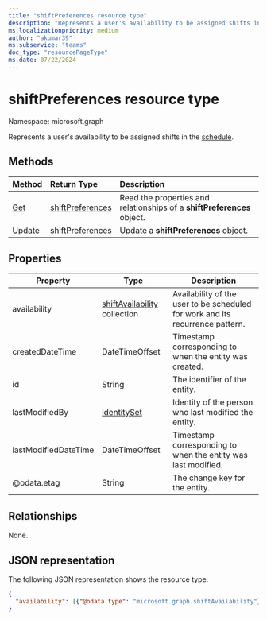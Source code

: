 ```yaml
---
title: "shiftPreferences resource type"
description: "Represents a user's availability to be assigned shifts in the schedule."
ms.localizationpriority: medium
author: "akumar39"
ms.subservice: "teams"
doc_type: "resourcePageType"
ms.date: 07/22/2024
---
```


# shiftPreferences resource type

Namespace: microsoft.graph

Represents a user's availability to be assigned shifts in the [schedule](schedule.md).

## Methods

| Method       | Return Type | Description |
|:-------------|:------------|:------------|
| [Get](../api/shiftpreferences-get.md) | [shiftPreferences](shiftpreferences.md) | Read the properties and relationships of a **shiftPreferences** object. |
| [Update](../api/shiftpreferences-put.md) | [shiftPreferences](shiftpreferences.md) | Update a **shiftPreferences** object. |

## Properties

| Property | Type | Description |
|--|--|--|
| availability | [shiftAvailability](shiftavailability.md) collection | Availability of the user to be scheduled for work and its recurrence pattern. |
| createdDateTime | DateTimeOffset | Timestamp corresponding to when the entity was created. |
| id | String | The identifier of the entity. |
| lastModifiedBy | [identitySet](identityset.md) | Identity of the person who last modified the entity. |
| lastModifiedDateTime | DateTimeOffset | Timestamp corresponding to when the entity was last modified. |
| @odata.etag | String | The change key for the entity. |

## Relationships

None.

## JSON representation

The following JSON representation shows the resource type.

<!-- {
  "blockType": "resource",
  "optionalProperties": [

  ],
  "@odata.type": "microsoft.graph.shiftPreferences",
  "baseType": "microsoft.graph.changeTrackedEntity"
}-->

```json
{
  "availability": [{"@odata.type": "microsoft.graph.shiftAvailability"}]
}
```

<!-- uuid: 16cd6b66-4b1a-43a1-adaf-3a886856ed98
2019-02-04 14:57:30 UTC -->
<!-- {
  "type": "#page.annotation",
  "description": "shiftPreferences resource",
  "keywords": "",
  "section": "documentation",
  "tocPath": ""
}-->
